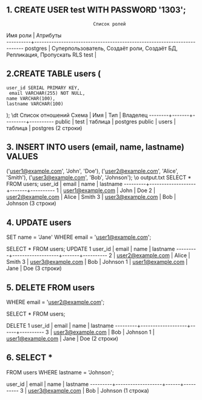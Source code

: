 ## 1. CREATE USER test WITH PASSWORD '1303';
                                    Список ролей
 Имя роли |                                Атрибуты                                 
----------+-------------------------------------------------------------------------
 postgres | Суперпользователь, Создаёт роли, Создаёт БД, Репликация, Пропускать RLS
 test     | 

## 2.CREATE TABLE users ( 
    user_id SERIAL PRIMARY KEY,
     email VARCHAR(255) NOT NULL, 
    name VARCHAR(100),
    lastname VARCHAR(100)
);
\dt
          Список отношений
 Схема  |  Имя  |   Тип   | Владелец 
--------+-------+---------+----------
 public | test  | таблица | postgres
 public | users | таблица | postgres
(2 строки)

## 3. INSERT INTO users (email, name, lastname) VALUES 
('user1@example.com', 'John', 'Doe'),
('user2@example.com', 'Alice', 'Smith'),
('user3@example.com', 'Bob', 'Johnson');
\o output.txt
SELECT * FROM users;
 user_id |       email       | name  | lastname 
---------+-------------------+-------+----------
       1 | user1@example.com | John  | Doe
       2 | user2@example.com | Alice | Smith
       3 | user3@example.com | Bob   | Johnson
(3 строки)

## 4. UPDATE users
SET name = 'Jane'
WHERE email = 'user1@example.com';

SELECT * FROM users;
UPDATE 1
 user_id |       email       | name  | lastname 
---------+-------------------+-------+----------
       2 | user2@example.com | Alice | Smith
       3 | user3@example.com | Bob   | Johnson
       1 | user1@example.com | Jane  | Doe
(3 строки)

## 5. DELETE FROM users
WHERE email = 'user2@example.com';

SELECT * FROM users;

DELETE 1
 user_id |       email       | name | lastname 
---------+-------------------+------+----------
       3 | user3@example.com | Bob  | Johnson
       1 | user1@example.com | Jane | Doe
(2 строки)

## 6. SELECT *
FROM users
WHERE lastname = 'Johnson';

 user_id |       email       | name | lastname 
---------+-------------------+------+----------
       3 | user3@example.com | Bob  | Johnson
(1 строка)




